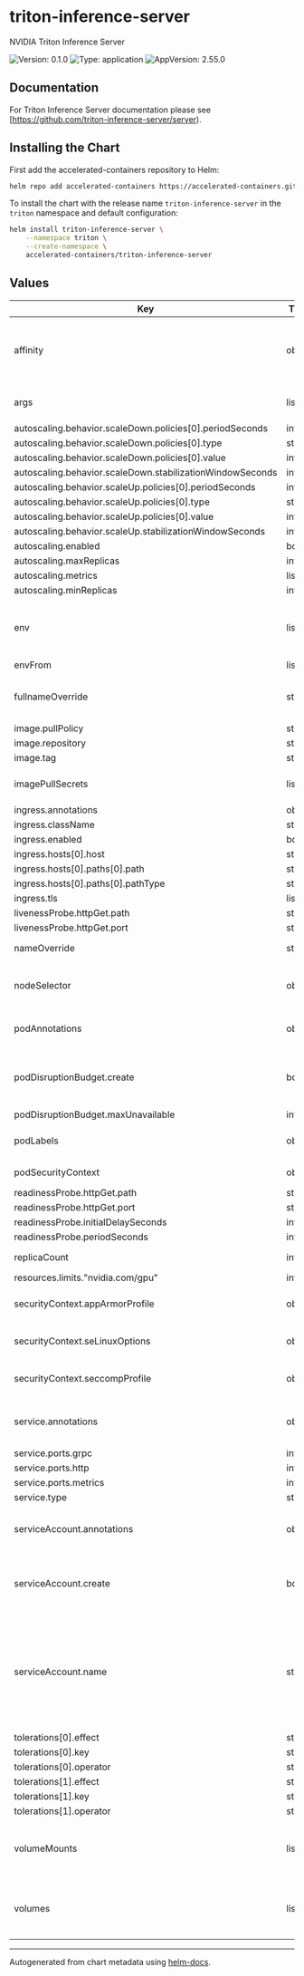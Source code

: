# triton-inference-server

NVIDIA Triton Inference Server

![Version: 0.1.0](https://img.shields.io/badge/Version-0.1.0-informational?style=flat-square) ![Type: application](https://img.shields.io/badge/Type-application-informational?style=flat-square) ![AppVersion: 2.55.0](https://img.shields.io/badge/AppVersion-2.55.0-informational?style=flat-square)

## Documentation

For Triton Inference Server documentation please see [https://github.com/triton-inference-server/server).

## Installing the Chart

First add the accelerated-containers repository to Helm:

```bash
helm repo add accelerated-containers https://accelerated-containers.github.io/helm-charts/
```

To install the chart with the release name `triton-inference-server` in the `triton` namespace and default configuration:

```bash
helm install triton-inference-server \
    --namespace triton \
    --create-namespace \
    accelerated-containers/triton-inference-server
```

## Values

| Key | Type | Default | Description |
|-----|------|---------|-------------|
| affinity | object | `{"nodeAffinity":{"requiredDuringSchedulingIgnoredDuringExecution":{"nodeSelectorTerms":[{"matchExpressions":[{"key":"nvidia.com/gpu.present","operator":"In","values":["true"]}]},{"matchExpressions":[{"key":"aws.amazon.com/neuron.present","operator":"In","values":["true"]}]}]}}}` | Affinity rules for scheduling the pod. |
| args | list | `["--model-store=/models","--model-control-mode=poll","--repository-poll-secs=30"]` | Arguments for the inference server pod. |
| autoscaling.behavior.scaleDown.policies[0].periodSeconds | int | `60` |  |
| autoscaling.behavior.scaleDown.policies[0].type | string | `"Percent"` |  |
| autoscaling.behavior.scaleDown.policies[0].value | int | `50` |  |
| autoscaling.behavior.scaleDown.stabilizationWindowSeconds | int | `180` |  |
| autoscaling.behavior.scaleUp.policies[0].periodSeconds | int | `15` |  |
| autoscaling.behavior.scaleUp.policies[0].type | string | `"Percent"` |  |
| autoscaling.behavior.scaleUp.policies[0].value | int | `100` |  |
| autoscaling.behavior.scaleUp.stabilizationWindowSeconds | int | `60` |  |
| autoscaling.enabled | bool | `false` |  |
| autoscaling.maxReplicas | int | `3` |  |
| autoscaling.metrics | list | `[]` |  |
| autoscaling.minReplicas | int | `1` |  |
| env | list | `[]` | Additional environment variables for the inference server pod. |
| envFrom | list | `[]` |  |
| fullnameOverride | string | `""` | Overrides the chart's computed fullname. |
| image.pullPolicy | string | `"IfNotPresent"` |  |
| image.repository | string | `"nvcr.io/nvidia/tritonserver"` |  |
| image.tag | string | `"25.02-py3"` |  |
| imagePullSecrets | list | `[]` | Image pull secrets for Docker images. |
| ingress.annotations | object | `{}` |  |
| ingress.className | string | `""` |  |
| ingress.enabled | bool | `false` |  |
| ingress.hosts[0].host | string | `"chart-example.local"` |  |
| ingress.hosts[0].paths[0].path | string | `"/"` |  |
| ingress.hosts[0].paths[0].pathType | string | `"ImplementationSpecific"` |  |
| ingress.tls | list | `[]` |  |
| livenessProbe.httpGet.path | string | `"/v2/health/live"` |  |
| livenessProbe.httpGet.port | string | `"http"` |  |
| nameOverride | string | `""` | Overrides the chart's name. |
| nodeSelector | object | `{}` | Node selectors to schedule the pod to nodes with labels. |
| podAnnotations | object | `{}` | Additional annotations for the pod. |
| podDisruptionBudget.create | bool | `false` | Specifies whether a pod disruption budget should be created |
| podDisruptionBudget.maxUnavailable | int | `1` |  |
| podLabels | object | `{}` | Additional labels for the pod. |
| podSecurityContext | object | `{"fsGroup":65532,"runAsNonRoot":true,"seccompProfile":{"type":"RuntimeDefault"}}` | SecurityContext for the pod. |
| readinessProbe.httpGet.path | string | `"/v2/health/ready"` |  |
| readinessProbe.httpGet.port | string | `"http"` |  |
| readinessProbe.initialDelaySeconds | int | `5` |  |
| readinessProbe.periodSeconds | int | `5` |  |
| replicaCount | int | `1` | Number of replicas. |
| resources.limits."nvidia.com/gpu" | int | `1` |  |
| securityContext.appArmorProfile | object | `{}` | AppArmor profile for the container. |
| securityContext.seLinuxOptions | object | `{}` | SELinux options for the container. |
| securityContext.seccompProfile | object | `{}` | Seccomp profile for the container. |
| service.annotations | object | `{}` | Additional annotations to add to the service |
| service.ports.grpc | int | `8001` |  |
| service.ports.http | int | `8000` |  |
| service.ports.metrics | int | `8002` |  |
| service.type | string | `"ClusterIP"` |  |
| serviceAccount.annotations | object | `{}` | Additional annotations to add to the service account |
| serviceAccount.create | bool | `true` | Specifies whether a service account should be created |
| serviceAccount.name | string | `""` | The name of the service account to use. If not set and create is true, a name is generated using the fullname template |
| tolerations[0].effect | string | `"NoSchedule"` |  |
| tolerations[0].key | string | `"nvidia.com/gpu"` |  |
| tolerations[0].operator | string | `"Exists"` |  |
| tolerations[1].effect | string | `"NoSchedule"` |  |
| tolerations[1].key | string | `"aws.amazon.com/neuron"` |  |
| tolerations[1].operator | string | `"Exists"` |  |
| volumeMounts | list | `[]` | Additional volumeMounts on the output Deployment definition. |
| volumes | list | `[]` | Additional volumes on the output Deployment definition. |

----------------------------------------------

Autogenerated from chart metadata using [helm-docs](https://github.com/norwoodj/helm-docs/).
